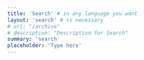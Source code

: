 ```yaml
---
title: 'Search' # in any language you want
layout: 'search' # is necessary
# url: "/archive"
# description: "Description for Search"
summary: 'search'
placeholder: 'Type here'
---
```

